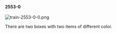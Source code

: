 #### 2553-0
![train-2553-0-0.png](https://github.com/lil-lab/nlvr/raw/master/nlvr/train/images/0/train-2553-0-0.png "train-2553-0-0.png")

There are two boxes with two items of different color.